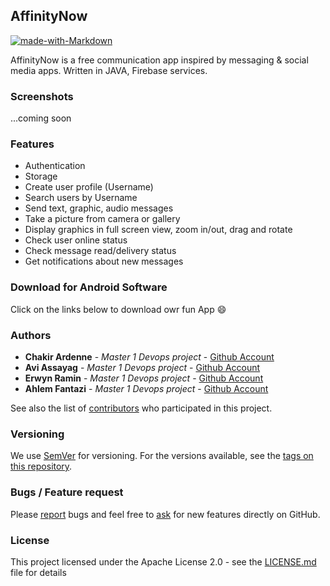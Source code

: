 ## AffinityNow

[![made-with-Markdown](https://img.shields.io/badge/Made%20with-Markdown-1f425f.svg)](http://commonmark.org)

AffinityNow is a free communication app inspired by messaging & social media apps.
Written in JAVA, Firebase services.


### Screenshots

...coming soon

### Features

   * Authentication
   * Storage
   * Create user profile (Username)
   * Search users by Username
   * Send text, graphic, audio messages
   * Take a picture from camera or gallery
   * Display graphics in full screen view, zoom in/out, drag and rotate
   * Check user online status
   * Check message read/delivery status
   * Get notifications about new messages

### Download for Android Software

Click on the links below to download owr fun App 😄

### Authors
* **Chakir Ardenne** - *Master 1 Devops project* - [Github Account](https://github.com/ChakirArdenne)
* **Avi Assayag** - *Master 1 Devops project* - [Github Account](https://github.com/aviassayag)
* **Erwyn Ramin** - *Master 1 Devops project* - [Github Account](https://github.com/Ramin-Erwyn)
* **Ahlem Fantazi** - *Master 1 Devops project* - [Github Account](https://github.com/AhlemFANTA)

See also the list of [contributors](https://github.com/your/project/contributors) who participated in this project.


### Versioning
We use [SemVer](http://semver.org/) for versioning. For the versions available, see the [tags on this repository](https://github.com/AffinityNow/AffinityNow).

### Bugs / Feature request
Please [report](https://github.com/AffinityNow/AffinityNow/issues) bugs and feel free to [ask](https://github.com/AffinityNow/AffinityNow/issues) for new features directly on GitHub.

### License
This project licensed under the Apache License 2.0 - see the [LICENSE.md](LICENSE) file for details